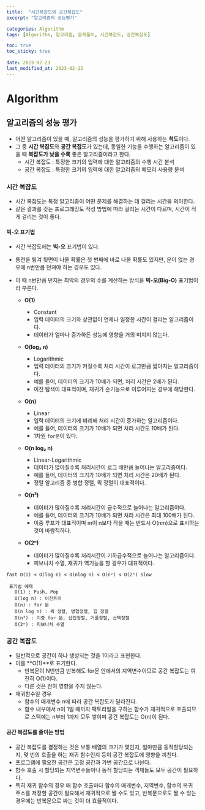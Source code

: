 ```yaml
---
title:  "시간복잡도와 공간복잡도"
excerpt: "알고리즘의 성능평가"

categories: Algorithm
tags: [Algorithm, 알고리즘, 문제풀이, 시간복잡도, 공간복잡도]

toc: true
toc_sticky: true
 
date: 2023-02-23
last_modified_at: 2023-02-23
---
```

# Algorithm
## 알고리즘의 성능 평가
- 어떤 알고리즘이 있을 때, 알고리즘의 성능을 평가하기 위해 사용하는 **척도**이다.
- 그 중 **시간 복잡도**와 **공간 복잡도**가 있는데, 동일한 기능을 수행하는 알고리즘이 있을 때 **복잡도가 낮을 수록** 좋은 알고리즘이라고 한다.
  - 시간 복잡도 : 특정한 크기의 입력에 대한 알고리즘의 수행 시간 분석
  - 공간 복잡도 : 특정한 크기의 입력에 대한 알고리즘의 메모리 사용량 분석

### 시간 복잡도
- 시간 복잡도는 특정 알고리즘이 어떤 문제를 해결하는 데 걸리는 시간을 의미한다.
- 같은 결과를 갖는 프로그래밍도 작성 방법에 따라 걸리는 시간이 다르며, 시간이 적게 걸리는 것이 좋다.

#### 빅-오 표기법
- 시간 복잡도에는 **빅-오** 표기법이 있다.
- 통전을 튕겨 뒷면이 나올 확률은 첫 번째에 바로 나올 확률도 있지만, 운이 없는 경우에 n번만큼 던져야 하는 경우도 있다.
- 이 때 n번만큼 던지는 최악의 경우의 수를 계산하는 방식을 **빅-오(Big-O)** 표기법이라 부른다.

    - **O(1)**
      - Constant
      - 입력 데이터의 크기와 상관없이 언제나 일정한 시간이 걸리는 알고리즘이다.
      - 데이터가 얼마나 증가하든 성능에 영향을 거의 미치지 않는다.

    - **O(log₂ n)**
      - Logarithmic
      - 입력 데이터의 크기가 커질수록 처리 시간이 로그만큼 짧아지는 알고리즘이다.
      - 예를 들어, 데이터의 크기가 10배가 되면, 처리 시간은 2배가 된다.
      - 이진 탐색이 대표적이며, 재귀가 순기능으로 이루어지는 경우에 해당한다.

    - **O(n)**
      - Linear
      - 입력 데이터의 크기에 비례해 처리 시간이 증가하는 알고리즘이다.
      - 예를 들어, 데이터의 크기가 10배가 되면 처리 시간도 10배가 된다.
      - 1차원 `for문`이 있다.

    - **O(n log₂ n)**
      - Linear-Logarithmic
      - 데이터가 많아질수록 처리시간이 로그 배만큼 늘어나는 알고리즘이다.
      - 예를 들어, 데이터의 크기가 10배가 되면 처리 시간은 20배가 된다.
      - 정렬 알고리즘 중 병합 정렬, 퀵 정렬이 대표적이다.

    - **O(n²)**
      - 데이터가 많아질수록 처리시간이 급수적으로 늘어나는 알고리즘이다.
      - 예를 들어, 데이터의 크기가 10배가 되면 처리 시간은 최대 100배가 된다.
      - 이중 루프가 대표적이며 m이 n보다 작을 때는 반드시 O(nm)으로 표시하는 것이 바람직하다.

    - **O(2ⁿ)**
      - 데이터가 많아질수록 처리시간이 기하급수적으로 늘어나는 알고리즘이다.
      - 피보나치 수열, 재귀가 역기능을 할 경우가 대표적이다.

```fast O(1) < O(log n) < O(nlog n) < O(n²) < O(2ⁿ) slow```

     표기법 예제
       O(1) : Push, Pop
       O(log n) : 이진트리
       O(n) : for 문
       O(n log n) : 퀵 정렬, 병합정렬, 힙 정렬
       O(n²) : 이중 for 문, 삽입정렬, 거품정렬, 선택정렬
       O(2ⁿ) : 피보나치 수열

### 공간 복잡도
- 일반적으로 공간이 하나 생성되는 것을 1이라고 표현한다.
- 이를 **O(1)**로 표기한다.
  - 반복문이 N번만큼 반복해도 for문 안에서의 지역변수이므로 공간 복잡도는 여전히 O(1)이다.
  - 다른 것은 전혀 영향을 주지 않는다.
- 재귀함수일 경우
  - 함수의 매개변수 n에 따라 공간 복잡도가 달라진다.
  - 함수 내부에서 n이 1일 때까지 팩토리얼을 구하는 함수가 재귀적으로 호출되므로 스택에는 n부터 1까지 모두 쌓이며 공간 복잡도는 O(n)이 된다.

#### 공간 복잡도를 줄이는 방법
- 공간 복잡도를 결정하는 것은 보통 배열의 크기가 몇인지, 얼마만큼 동적할당되는지, 몇 번의 호출을 하는 재귀 함수인지 등이 공간 복잡도에 영향을 끼친다.
- 프로그램에 필요한 공간은 고정 공간과 가변 공간으로 나뉜다.
- 함수 호출 시 할당되는 지역변수들이나 동적 할당되는 객체들도 모두 공간이 필요하다.
- 특히 재귀 함수의 경우 매 함수 호출마다 함수의 매개변수, 지역변수, 함수의 복귀 주소를 저장할 공간이 필요해서 재귀적으로 짤 수도 있고, 반복문으로도 짤 수 있는 경우에는 반복문으로 짜는 것이 더 효율적이다.